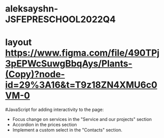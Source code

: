 # aleksayshn-JSFEPRESCHOOL2022Q4
# layout https://www.figma.com/file/490TPj3pEPWcSuwgBbqAys/Plants-(Copy)?node-id=29%3A16&t=T9z18ZN4XMU6c0VM-0
#JavaScript for adding interactivity to the page:
* Focus change on services in the "Service and our projects" section 
* Accordion in the prices section
* Implement a custom select in the "Contacts" section.
